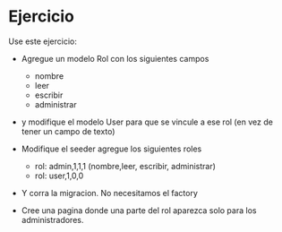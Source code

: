 # Ejercicio

Use este ejercicio:

* Agregue un modelo Rol con los siguientes campos
    * nombre
    * leer
    * escribir
    * administrar
* y modifique el modelo User para que se vincule a ese rol (en vez de tener un campo de texto)
* Modifique el seeder agregue los siguientes roles
   * rol: admin,1,1,1 (nombre,leer, escribir, administrar)  
   * rol: user,1,0,0  

* Y corra la migracion. No necesitamos el factory

* Cree una pagina donde una parte del rol aparezca solo para los administradores.






